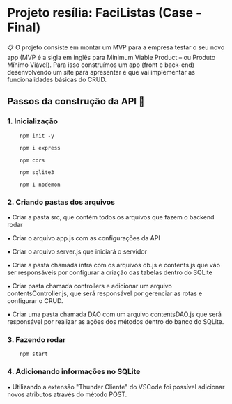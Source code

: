 # Projeto resília: FaciListas (Case - Final)
 
📋 O projeto consiste em montar um MVP para a empresa testar o seu novo app (MVP é a
sigla em inglês para Minimum Viable Product – ou Produto Mínimo Viável).
Para isso construímos um app (front e back-end) desenvolvendo um site para apresentar e que vai implementar as
funcionalidades básicas do CRUD.

## Passos da construção da API 📍

### 1. Inicialização
        
        npm init -y
         
        npm i express
        
        npm cors
        
        npm sqlite3
        
        npm i nodemon
        
### 2. Criando pastas dos arquivos  

• Criar a pasta src, que contém todos os arquivos que fazem o backend rodar

• Criar o arquivo app.js com as configurações da API

• Criar o arquivo server.js que iniciará o servidor

• Criar a pasta chamada infra com os arquivos db.js e contents.js que vão ser responsáveis por configurar a criação das tabelas dentro do SQLite

• Criar pasta chamada controllers e adicionar um arquivo contentsController.js, que será responsável por gerenciar as rotas e configurar o CRUD.

• Criar uma pasta chamada DAO com um arquivo contentsDAO.js que será responsável por realizar as ações dos métodos dentro do banco do SQLite.  

### 3. Fazendo rodar  
        
        npm start
         
### 4. Adicionando informações no SQLite  

• Utilizando a extensão "Thunder Cliente" do VSCode foi possível adicionar novos atributos através do método POST.
         
